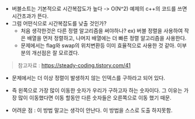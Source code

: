 - 버블소트는 기본적으로 시간복잡도가 높다 -> O(N^2) 예제의 c++의 코드를 쓰면 시간초과가 뜬다.
- 그럼 어떤식으로 시간복잡도를 낮출 것인가?
  - 처음 생각한것은 다른 정렬 알고리즘을 써야하나? ex) 버블 정렬을 사용하여 작은 배열을 먼저 정렬하고, 나머지 배열에는 더 빠른 정렬 알고리즘을 사용한다.
  - 문제에서는 flag와 swap의 위치변환등 이미 효율적으로 사용한 것 같아. 이부분의 개선점은 잘 모르겠다.

  
> 참고자료 : https://steady-coding.tistory.com/41

- 문제에서는 더 이상 정렬이 발생하지 않는 인덱스를 구하라고 되어 있다. 
- 즉 왼쪽으로 가장 많이 이동한 숫자가  우리가 구하고자 하는 숫자이다.
그 이유는 가장 많이 이동했다면 이동 할동안 다른 숫자들은 오른쪽으로 이동 했기 때문.


- 어려운 점 : 이 방법 말고는 생각이 안난다. 이 방법을 스스로 도출 하지못함.


